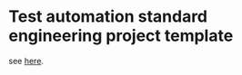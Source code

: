 # Test automation standard engineering project template

see [here](http://poco-chinese.readthedocs.io/zh_CN/latest/source/doc/netease-internal-use-template.html).
